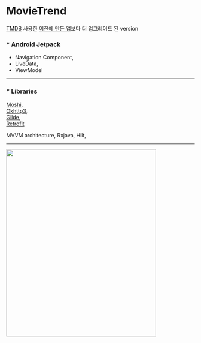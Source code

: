 # MovieTrend


[TMDB](https://www.themoviedb.org/) 사용한 [이전에 만든 앱](https://github.com/SwKims/MVVM_MovieApp)보다 더 업그레이드 된 version



### * Android Jetpack
- Navigation Component,   
- LiveData,   
- ViewModel
- - -
 
### * Libraries
  
[Moshi](https://github.com/square/moshi),   
[Okhttp3](https://github.com/square/okhttp),   
[Gilde](https://github.com/bumptech/glide),    
[Retrofit](https://github.com/square/retrofit)

MVVM architecture, Rxjava, Hilt,   
- - -

<img src="https://user-images.githubusercontent.com/71965874/107483462-6f4cd380-6bc4-11eb-86b3-a9e43e9eb98e.PNG" width="400" height="500">

